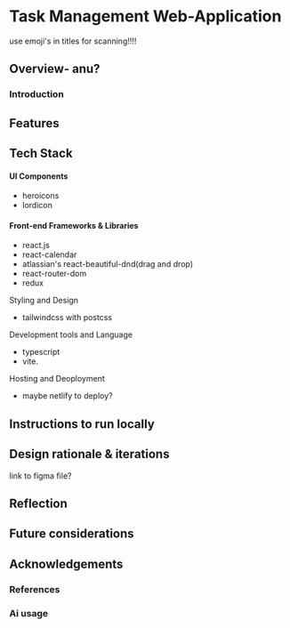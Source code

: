 # Task Management Web-Application
use emoji's in titles for scanning!!!! 
## Overview- anu?
### Introduction 

## Features 

## Tech Stack
#### UI Components
- heroicons
- lordicon

#### Front-end Frameworks & Libraries 
- react.js
- react-calendar
- atlassian's react-beautiful-dnd(drag and drop)
- react-router-dom
- redux 

Styling and Design 
- tailwindcss with postcss

Development tools and Language 
- typescript
- vite.

Hosting and Deoployment
- maybe netlify to deploy?

## Instructions to run locally

## Design rationale & iterations 
link to figma file?

## Reflection

## Future considerations

## Acknowledgements
### References
### Ai usage



